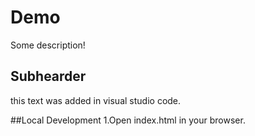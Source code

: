  # Demo

Some description!

## Subhearder

this text was added in visual studio code.

##Local Development 
1.Open index.html in your browser.